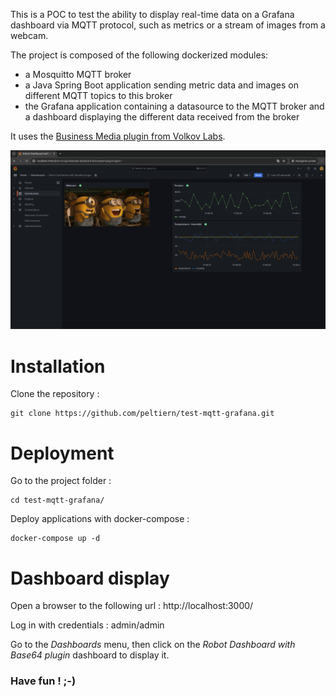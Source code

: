 This is a POC to test the ability to display real-time data on a Grafana dashboard via MQTT protocol, such as metrics or a stream of images from a webcam.

The project is composed of the following dockerized modules:
- a Mosquitto MQTT broker
- a Java Spring Boot application sending metric data and images on different MQTT topics to this broker
- the Grafana application containing a datasource to the MQTT broker and a dashboard displaying the different data received from the broker

It uses the [Business Media plugin from Volkov Labs](https://volkovlabs.io/plugins/volkovlabs-image-panel/).

![grafana_mqtt_dashboard.png](images/grafana_mqtt_dashboard.png)


# Installation
Clone the repository :
```shell
git clone https://github.com/peltiern/test-mqtt-grafana.git
```
# Deployment
Go to the project folder :
```shell
cd test-mqtt-grafana/
```
Deploy applications with docker-compose :
```shell
docker-compose up -d
```
# Dashboard display
Open a browser to the following url : http://localhost:3000/

Log in with credentials : admin/admin

Go to the _Dashboards_ menu, then click on the _Robot Dashboard with Base64 plugin_ dashboard to display it.


### **Have fun ! ;-)**